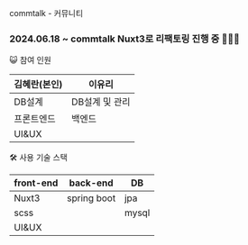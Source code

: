 commtalk - 커뮤니티

### <b>2024.06.18 ~ commtalk Nuxt3로 리팩토링 진행 중</b> 🎉🎉🎉

😺 참여 인원

|김혜란(본인)|이유리|
|------|---|
|DB설계|DB설계 및 관리|
|프론트엔드|백엔드|
|UI&UX||

🛠️ 사용 기술 스택

|front-end|back-end|DB|
|---|---|---|
|Nuxt3|spring boot|jpa|
|scss||mysql|
|UI&UX|||
